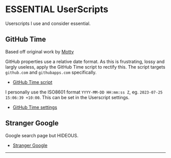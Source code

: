 # ESSENTIAL UserScripts

Userscripts I use and consider essential.

## GitHub Time

Based off original work by [Motty](https://github.com/Mottie)

GitHub properties use a relative date format. As this is frustrating, lossy and
largly useless, apply the GitHub Time script to rectify this. The script targets
`github.com` and `githubapps.com` specifically.

  - [GitHub Time script](https://github.com/krayon/userscripts/raw/main/github-time/github-time.user.js)

I personally use the ISO8601 format `YYYY-MM-DD HH:mm:ss Z`, eg. `2023-07-25 15:06:39 +10:00`. This can be set in the Userscript settings.

  - [GitHub Time settings](https://github.com/krayon/userscripts/raw/main/github-time/github-time.storage.js)

## Stranger Google

Google search page but HIDEOUS.

  - [Stranger Google](https://github.com/krayon/userscripts/raw/main/stranger-google/stranger-google.user.js)

----
[//]: # ( vim: set ts=4 sw=4 et cindent tw=80 ai si syn=markdown ft=markdown: )
